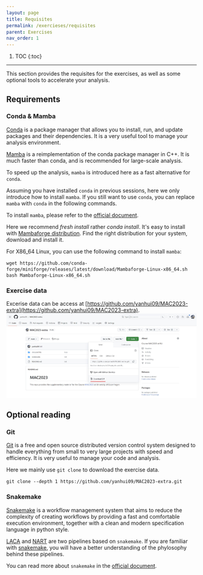 ```yaml
---
layout: page
title: Requisites
permalink: /exercieses/requisites
parent: Exercises
nav_order: 1
---
```


1. TOC
{:toc}

---

This section provides the requisites for the exercises, as well as some optional tools to accelerate your analysis.

## Requirements

### Conda & Mamba

[Conda](https://docs.conda.io/en/latest/) is a package manager that allows you to install, run, and update packages and their dependencies. It is a very useful tool to manage your analysis environment. 

[Mamba](https://github.com/mamba-org/mamba) is a reimplementation of the conda package manager in C++. It is much faster than conda, and is recommended for large-scale analysis.

To speed up the analysis, `mamba` is introduced here as a fast alternative for `conda`.

Assuming you have installed `conda` in previous sessions, here we only introduce how to install `mamba`.
If you still want to use `conda`, you can replace `mamba` with `conda` in the following commands.

To install `mamba`, please refer to the [official document](https://mamba.readthedocs.io/en/latest/mamba-installation.html#mamba-install).

Here we recommend *fresh install* rather *conda install*.
It's easy to install with [Mambaforge distribution](https://github.com/conda-forge/miniforge#mambaforge).
Find the right distribution for your system, download and install it.

For X86_64 Linux, you can use the following command to install `mamba`:

```
wget https://github.com/conda-forge/miniforge/releases/latest/download/Mambaforge-Linux-x86_64.sh
bash Mambaforge-Linux-x86_64.sh
```

### Exercise data

Excerise data can be access at [https://github.com/yanhui09/MAC2023-extra](https://github.com/yanhui09/MAC2023-extra).
![download](./assets/00_requisites/github_download.jpg)

## Optional reading

### Git

[Git](https://git-scm.com/) is a free and open source distributed version control system designed to handle everything from small to very large projects with speed and efficiency. It is very useful to manage your code and analysis.

Here we mainly use `git clone` to download the exercise data.
```
git clone --depth 1 https://github.com/yanhui09/MAC2023-extra.git
```

### Snakemake
[Snakemake](https://snakemake.readthedocs.io/en/stable/) is a workflow management system that aims to reduce the complexity of creating workflows by providing a fast and comfortable execution environment, together with a clean and modern specification language in python style.

[LACA](https://github.com/yanhui09/laca) and [NART](https://github.com/yanhui09/nart) are two pipelines based on `snakemake`. If you are familiar with [snakemake](https://snakemake.readthedocs.io/en/stable/), you will have a better understanding of the phylosophy behind these pipelines.
  
You can read more about `snakemake` in the [official document](https://snakemake.readthedocs.io/en/stable/).